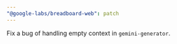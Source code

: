 ```yaml
---
"@google-labs/breadboard-web": patch
---
```


Fix a bug of handling empty context in `gemini-generator`.

